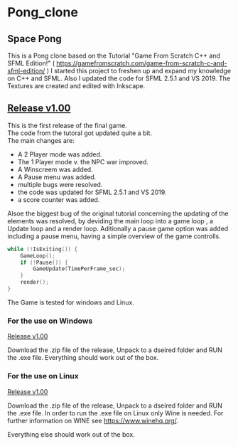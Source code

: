 # Pong_clone
## Space Pong

This is a Pong clone based on the Tutorial "Game From Scratch C++ and SFML Edition!" ( https://gamefromscratch.com/game-from-scratch-c-and-sfml-edition/ )
I started this project to freshen up and expand my knowledge on C++ and SFML.
Also I updated the code for SFML 2.5.1 and VS 2019.
The Textures are created and edited with Inkscape.

##  [Release v1.00](https://github.com/Nicky-Git/Pong_clone/releases/tag/v1.00)

This is the first release of the final game.  
The code from the tutoral got updated quite a bit.  
The main changes are:  
- A 2 Player mode was added.
- The 1 Player mode v. the NPC war improved.
- A Winscreem was added.
- A Pause menu was added.
- multiple bugs were resolved.
- the code was updated for SFML 2.5.1 and VS 2019.
- a score counter was added.


Alsoe the biggest bug of the original tutorial concerning the updating of the elements was resolved,
 by deviding the main loop into a game loop , a Update loop and a render loop.
 Aditionally a pause game option was added including a pause menu, having a simple overview of the game controlls.

```cpp
while (!IsExiting()) {
	GameLoop();
	if (!Pause()) {
		GameUpdate(TimePerFrame_sec);
	}
    render();
}
```
The Game is tested for windows and Linux.
### For the use on Windows

 [Release v1.00](https://github.com/Nicky-Git/Pong_clone/releases/tag/v1.00)  

Download the .zip file of the release, Unpack to a dseired folder and RUN the .exe file.
Everything should work out of the box.

### For the use on Linux

 [Release v1.00](https://github.com/Nicky-Git/Pong_clone/releases/tag/v1.00)  

Download the .zip file of the release, Unpack to a dseired folder and RUN the .exe file.
In order to run the .exe file on Linux only Wine is needed.
For further information on WINE see https://www.winehq.org/.

Everything else should work out of the box.
